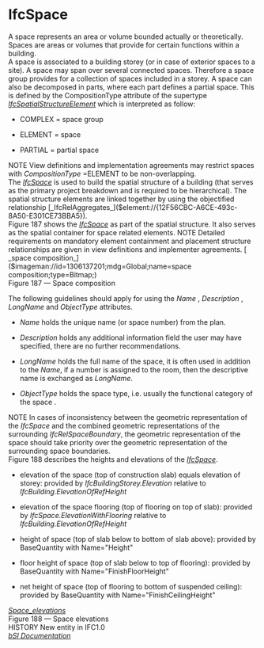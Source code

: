 IfcSpace
========
A space represents an area or volume bounded actually or theoretically. Spaces
are areas or volumes that provide for certain functions within a building.  
A space is associated to a building storey (or in case of exterior spaces to a
site). A space may span over several connected spaces. Therefore a space group
provides for a collection of spaces included in a storey. A space can also be
decomposed in parts, where each part defines a partial space. This is defined
by the CompositionType attribute of the supertype
[_IfcSpatialStructureElement_]($element://{30E08EC3-5B14-45f4-8246-B4811D2ECF1B})
which is interpreted as follow:  

  

  * COMPLEX = space group
  

  * ELEMENT = space
  

  * PARTIAL = partial space
  

  
NOTE View definitions and implementation agreements may restrict spaces with
_CompositionType_ =ELEMENT to be non-overlapping.  
The [_IfcSpace_]($element://{51F70274-0484-4e6b-899A-1D0445F25124}) is used to
build the spatial structure of a building (that serves as the primary project
breakdown and is required to be hierarchical). The spatial structure elements
are linked together by using the objectified relationship
[_IfcRelAggregates_]($element://{12F56CBC-A6CE-493c-8A50-E301CE73BBA5}).  
Figure 187 shows the
[_IfcSpace_]($element://{51F70274-0484-4e6b-899A-1D0445F25124}) as part of the
spatial structure. It also serves as the spatial container for space related
elements.  
NOTE Detailed requirements on mandatory element containment and placement
structure relationships are given in view definitions and implementer
agreements.  
[ _space composition_]($imageman://id=1306137201;mdg=Global;name=space
composition;type=Bitmap;)  
Figure 187 — Space composition  
  
The following guidelines should apply for using the _Name_ , _Description_ ,
_LongName_ and _ObjectType_ attributes.  

  

  * _Name_ holds the unique name (or space number) from the plan.
  

  * _Description_ holds any additional information field the user may have specified, there are no further recommendations.
  

  * _LongName_ holds the full name of the space, it is often used in addition to the _Name_, if a number is assigned to the room, then the descriptive name is exchanged as _LongName_.
  

  * _ObjectType_ holds the space type, i.e. usually the functional category of the space .
  

  
NOTE In cases of inconsistency between the geometric representation of the
_IfcSpace_ and the combined geometric representations of the surrounding
_IfcRelSpaceBoundary_, the geometric representation of the space should take
priority over the geometric representation of the surrounding space
boundaries.  
Figure 188 describes the heights and elevations of the
[_IfcSpace_]($element://{51F70274-0484-4e6b-899A-1D0445F25124}).  

  

  * elevation of the space (top of construction slab) equals elevation of storey: provided by _IfcBuildingStorey.Elevation_ relative to _IfcBuilding.ElevationOfRefHeight_
  

  * elevation of the space flooring (top of flooring on top of slab): provided by _IfcSpace.ElevationWithFlooring_ relative to _IfcBuilding.ElevationOfRefHeight_
  

  * height of space (top of slab below to bottom of slab above): provided by BaseQuantity with Name="Height"
  

  * floor height of space (top of slab below to top of flooring): provided by BaseQuantity with Name="FinishFloorHeight"
  

  * net height of space (top of flooring to bottom of suspended ceiling): provided by BaseQuantity with Name="FinishCeilingHeight"
  

  
[
_Space_elevations_]($imageman://id=2124549269;mdg=Global;name=Space_elevations;type=Bitmap;)  
Figure 188 — Space elevations  
HISTORY New entity in IFC1.0  
[ _bSI
Documentation_](https://standards.buildingsmart.org/IFC/DEV/IFC4_2/FINAL/HTML/schema/ifcproductextension/lexical/ifcspace.htm)


